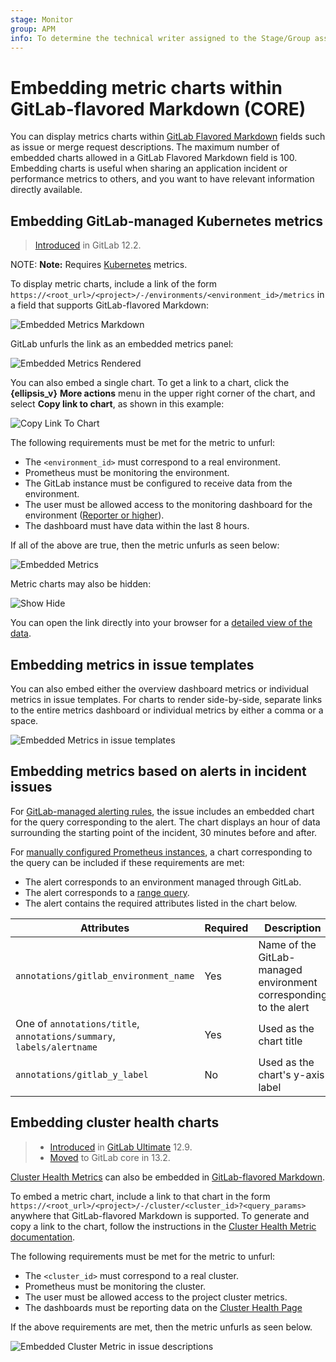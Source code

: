 ```yaml
---
stage: Monitor
group: APM
info: To determine the technical writer assigned to the Stage/Group associated with this page, see https://about.gitlab.com/handbook/engineering/ux/technical-writing/#designated-technical-writers
---
```


# Embedding metric charts within GitLab-flavored Markdown **(CORE)**

You can display metrics charts within
[GitLab Flavored Markdown](../../user/markdown.md#gitlab-flavored-markdown-gfm)
fields such as issue or merge request descriptions. The maximum number of embedded
charts allowed in a GitLab Flavored Markdown field is 100.
Embedding charts is useful when sharing an application incident or performance
metrics to others, and you want to have relevant information directly available.

## Embedding GitLab-managed Kubernetes metrics

> [Introduced](https://gitlab.com/gitlab-org/gitlab-foss/-/merge_requests/29691) in GitLab 12.2.

NOTE: **Note:**
Requires [Kubernetes](../../user/project/integrations/prometheus_library/kubernetes.md) metrics.

To display metric charts, include a link of the form
`https://<root_url>/<project>/-/environments/<environment_id>/metrics` in a field
that supports GitLab-flavored Markdown:

![Embedded Metrics Markdown](img/embedded_metrics_markdown_v12_8.png)

GitLab unfurls the link as an embedded metrics panel:

![Embedded Metrics Rendered](img/embedded_metrics_rendered_v12_8.png)

You can also embed a single chart. To get a link to a chart, click the
**{ellipsis_v}** **More actions** menu in the upper right corner of the chart,
and select **Copy link to chart**, as shown in this example:

![Copy Link To Chart](img/copy_link_to_chart_v12_10.png)

The following requirements must be met for the metric to unfurl:

- The `<environment_id>` must correspond to a real environment.
- Prometheus must be monitoring the environment.
- The GitLab instance must be configured to receive data from the environment.
- The user must be allowed access to the monitoring dashboard for the environment ([Reporter or higher](../../user/permissions.md)).
- The dashboard must have data within the last 8 hours.

 If all of the above are true, then the metric unfurls as seen below:

![Embedded Metrics](img/view_embedded_metrics_v12_10.png)

Metric charts may also be hidden:

![Show Hide](img/hide_embedded_metrics_v12_10.png)

You can open the link directly into your browser for a
[detailed view of the data](dashboards/index.md#chart-context-menu).

## Embedding metrics in issue templates

You can also embed either the overview dashboard metrics or individual metrics in
issue templates. For charts to render side-by-side, separate links to the entire metrics
dashboard or individual metrics by either a comma or a space.

![Embedded Metrics in issue templates](img/embed_metrics_issue_template.png)

## Embedding metrics based on alerts in incident issues

For [GitLab-managed alerting rules](alerts.md), the issue includes an embedded
chart for the query corresponding to the alert. The chart displays an hour of data
surrounding the starting point of the incident, 30 minutes before and after.

For [manually configured Prometheus instances](../../user/project/integrations/prometheus.md#manual-configuration-of-prometheus),
a chart corresponding to the query can be included if these requirements are met:

- The alert corresponds to an environment managed through GitLab.
- The alert corresponds to a [range query](https://prometheus.io/docs/prometheus/latest/querying/api/#range-queries).
- The alert contains the required attributes listed in the chart below.

| Attributes | Required | Description |
| ---------- | -------- | ----------- |
| `annotations/gitlab_environment_name` | Yes | Name of the GitLab-managed environment corresponding to the alert |
| One of `annotations/title`, `annotations/summary`, `labels/alertname` | Yes | Used as the chart title |
| `annotations/gitlab_y_label` | No | Used as the chart's y-axis label |

## Embedding cluster health charts

> - [Introduced](<https://gitlab.com/gitlab-org/gitlab/-/issues/40997>) in [GitLab Ultimate](https://about.gitlab.com/pricing/) 12.9.
> - [Moved](<https://gitlab.com/gitlab-org/gitlab/-/issues/208224>) to GitLab core in 13.2.

[Cluster Health Metrics](../../user/project/clusters/index.md#visualizing-cluster-health)
can also be embedded in [GitLab-flavored Markdown](../../user/markdown.md).

To embed a metric chart, include a link to that chart in the form
`https://<root_url>/<project>/-/cluster/<cluster_id>?<query_params>` anywhere that
GitLab-flavored Markdown is supported. To generate and copy a link to the chart,
follow the instructions in the
[Cluster Health Metric documentation](../../user/project/clusters/index.md#visualizing-cluster-health).

The following requirements must be met for the metric to unfurl:

- The `<cluster_id>` must correspond to a real cluster.
- Prometheus must be monitoring the cluster.
- The user must be allowed access to the project cluster metrics.
- The dashboards must be reporting data on the
  [Cluster Health Page](../../user/project/clusters/index.md#visualizing-cluster-health)

 If the above requirements are met, then the metric unfurls as seen below.

![Embedded Cluster Metric in issue descriptions](img/prometheus_cluster_health_embed_v12_9.png)
